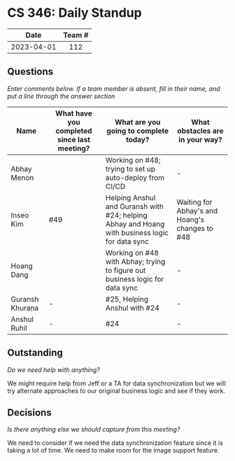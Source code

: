 # CS 346: Daily Standup

|    Date    | Team # |
|:----------:| :----: |
| 2023-04-01 |  112   |

## Questions

_Enter comments below. If a team member is absent, fill in their name, and put a line through the answer section_

| Name            | What have you completed since last meeting? | What are you going to complete today?                                                          | What obstacles are in your way?                |
| --------------- |---------------------------------------------|------------------------------------------------------------------------------------------------|------------------------------------------------|
| Abhay Menon     |                                             | Working on #48; trying to set up auto-deploy from CI/CD                                        | -                                              |
| Inseo Kim       | #49                                         | Helping Anshul and Guransh with #24; helping Abhay and Hoang with business logic for data sync | Waiting for Abhay's and Hoang's changes to #48 |
| Hoang Dang      |                                             | Working on #48 with Abhay; trying to figure out business logic for data sync                   | -                                              |
| Guransh Khurana | -                                           | #25, Helping Anshul with #24                                                                   | -                                              |
| Anshul Ruhil    | -                                           | #24                                                                                            | -                                              |

## Outstanding

_Do we need help with anything?_

We might require help from Jeff or a TA for data synchronization but we will try alternate approaches to our original business logic and see if they work.
## Decisions

_Is there anything else we should capture from this meeting?_


We need to consider if we need the data synchronization feature since it is taking a lot of time. We need to make room for the image support feature.